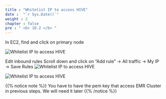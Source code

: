 ```yaml
---
title : "Whitelist IP to access HIVE"
date :  "`r Sys.Date()`" 
weight : 2
chapter : false
pre : " <b> 10.2 </b> "
---
```

In EC2, find and click on primary node 

![Whitelist IP to access HIVE](/images/10.How_to_access_EMR_Cluster/10.2.Whitelist_IP_to_access_HIVE/Whitelist%20IP%20to%20access%20HIVE1.png)

Edit inbound rules
Scroll down and click on “Add rule” -> All traffic -> My IP -> Save Rules
![Whitelist IP to access HIVE](/images/10.How_to_access_EMR_Cluster/10.2.Whitelist_IP_to_access_HIVE/Whitelist%20IP%20to%20access%20HIVE2.png)

![Whitelist IP to access HIVE](/images/10.How_to_access_EMR_Cluster/10.2.Whitelist_IP_to_access_HIVE/Whitelist%20IP%20to%20access%20HIVE3.png)


{{% notice note %}}
You have to have the pem key that access EMR Cluster in previous steps. We will need it later 
{{% /notice %}}

